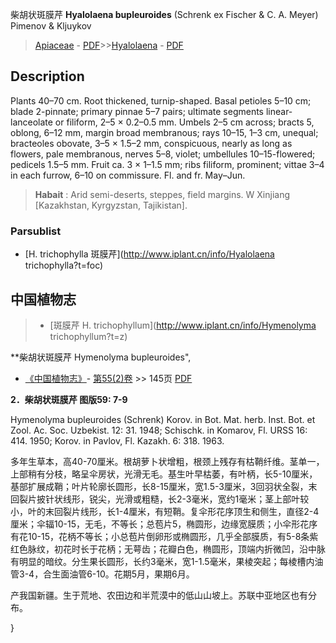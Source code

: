 柴胡状斑膜芹 **Hyalolaena bupleuroides** (Schrenk ex Fischer & C. A. Meyer) Pimenov & Kljuykov

> [Apiaceae](http://www.iplant.cn/info/Apiaceae?t=foc) - [PDF](http://www.iplant.cn/foc/pdf/Apiaceae.pdf)>>[Hyalolaena](http://www.iplant.cn/info/Hyalolaena?t=foc) - [PDF](http://www.iplant.cn/foc/pdf/Hyalolaena.pdf)

## Description

Plants 40–70 cm. Root thickened, turnip-shaped. Basal petioles 5–10 cm; blade 2-pinnate; primary pinnae 5–7 pairs; ultimate segments linear-lanceolate or filiform, 2–5 × 0.2–0.5 mm. Umbels 2–5 cm across; bracts 5, oblong, 6–12 mm, margin broad membranous; rays 10–15, 1–3 cm, unequal; bracteoles obovate, 3–5 × 1.5–2 mm, conspicuous, nearly as long as flowers, pale membranous, nerves 5–8, violet; umbellules 10–15-flowered; pedicels 1.5–5 mm. Fruit ca. 3 × 1–1.5 mm; ribs filiform, prominent; vittae 3–4 in each furrow, 6–10 on commissure. Fl. and fr. May–Jun.


> **Habait** : 
> Arid semi-deserts, steppes, field margins. W Xinjiang [Kazakhstan, Kyrgyzstan, Tajikistan].



### Parsublist

* [H.  trichophylla  斑膜芹](http://www.iplant.cn/info/Hyalolaena trichophylla?t=foc)

## 中国植物志

> * [斑膜芹  H.  trichophyllum](http://www.iplant.cn/info/Hymenolyma trichophyllum?t=z)


**柴胡状斑膜芹 Hymenolyma bupleuroides",



* [《中国植物志》](http://www.iplant.cn/frps)- [第55(2)卷](http://www.iplant.cn/frps/vol/55(2)) >> 145页 [PDF](http://www.iplant.cn/frps/pdf/55(2)/145a.pdf)


**2．柴胡状斑膜芹 图版59: 7-9**

Hymenolyma bupleuroides (Schrenk) Korov. in Bot. Mat. herb. Inst. Bot. et Zool. Ac. Soc. Uzbekist. 12: 31. 1948; Schischk. in Komarov, Fl. URSS 16: 414. 1950; Korov. in Pavlov, Fl. Kazakh. 6: 318. 1963.

多年生草本，高40-70厘米。根胡萝卜状增粗，根颈上残存有枯鞘纤维。茎单一，上部稍有分枝，略呈伞房状，光滑无毛。基生叶早枯萎，有叶柄，长5-10厘米，基部扩展成鞘；叶片轮廓长圆形，长8-15厘米，宽1.5-3厘米，3回羽状全裂，末回裂片披针状线形，锐尖，光滑或粗糙，长2-3毫米，宽约1毫米；茎上部叶较小，叶的末回裂片线形，长1-4厘米，有短鞘。复伞形花序顶生和侧生，直径2-4厘米；伞辐10-15，无毛，不等长；总苞片5，椭圆形，边缘宽膜质；小伞形花序有花10-15，花柄不等长；小总苞片倒卵形或椭圆形，几乎全部膜质，有5-8条紫红色脉纹，初花时长于花柄；无萼齿；花瓣白色，椭圆形，顶端内折微凹，沿中脉有明显的暗纹。分生果长圆形，长约3毫米，宽1-1.5毫米，果棱突起；每棱槽内油管3-4，合生面油管6-10。花期5月，果期6月。

产我国新疆。生于荒地、农田边和半荒漠中的低山山坡上。苏联中亚地区也有分布。



}